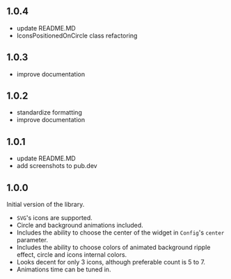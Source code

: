 ## 1.0.4
* update README.MD
* IconsPositionedOnCircle class refactoring

## 1.0.3
* improve documentation
  
## 1.0.2
* standardize formatting
* improve documentation

## 1.0.1
* update README.MD
* add screenshots to pub.dev

## 1.0.0
Initial version of the library.

* `SVG`'s icons are supported.
* Circle and background animations included.
* Includes the ability to choose the center of the widget in `Config`'s `center` parameter.
* Includes the ability to choose colors of animated background ripple effect, circle and icons internal colors.
* Looks decent for only 3 icons, although preferable count is 5 to 7.
* Animations time can be tuned in.